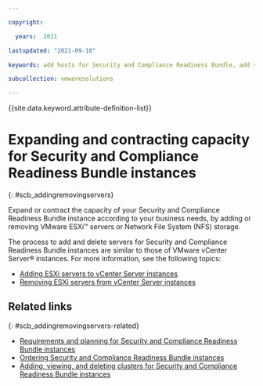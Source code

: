 ```yaml
---

copyright:

  years:  2021

lastupdated: "2021-09-10"

keywords: add hosts for Security and Compliance Readiness Bundle, add servers for Security and Compliance Readiness Bundle, remove hosts from  Security and Compliance Readiness Bundle

subcollection: vmwaresolutions

---
```


{{site.data.keyword.attribute-definition-list}}

# Expanding and contracting capacity for Security and Compliance Readiness Bundle instances
{: #scb_addingremovingservers}

Expand or contract the capacity of your Security and Compliance Readiness Bundle instance according to your business needs, by adding or removing VMware ESXi™ servers or Network File System (NFS) storage.

The process to add and delete servers for Security and Compliance Readiness Bundle instances are similar to those of VMware vCenter Server® instances. For more information, see the following topics:
* [Adding ESXi servers to vCenter Server instances](/docs/vmwaresolutions?topic=vmwaresolutions-vc_addingservers)
* [Removing ESXi servers from vCenter Server instances](/docs/vmwaresolutions?topic=vmwaresolutions-vc_removingservers)

## Related links
{: #scb_addingremovingservers-related}

* [Requirements and planning for Security and Compliance Readiness Bundle instances](/docs/vmwaresolutions?topic=vmwaresolutions-vc_planning)
* [Ordering Security and Compliance Readiness Bundle instances](/docs/vmwaresolutions?topic=vmwaresolutions-scb-orderinginstance)
* [Adding, viewing, and deleting clusters for Security and Compliance Readiness Bundle instances](/docs/vmwaresolutions?topic=vmwaresolutions-scb_addingviewingclusters)
